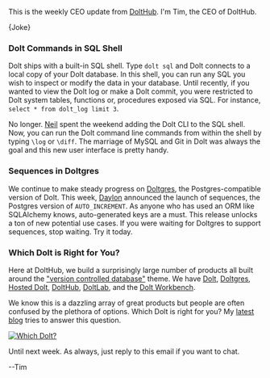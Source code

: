 This is the weekly CEO update from [DoltHub](https://www.dolthub.com/). I'm Tim, the CEO of DoltHub. 

{Joke}

### Dolt Commands in SQL Shell

Dolt ships with a built-in SQL shell. Type `dolt sql` and Dolt connects to a local copy of your Dolt database. In this shell, you can run any SQL you wish to inspect or modify the data in your database. Until recently, if you wanted to view the Dolt log or make a Dolt commit, you were restricted to Dolt system tables, functions or, procedures exposed via SQL. For instance, `select * from dolt_log limit 3`.

No longer. [Neil](https//www.dolthub.com/team#neil) spent the weekend adding the Dolt CLI to the SQL shell. Now, you can run the Dolt command line commands from within the shell by typing `\log` or `\diff`. The marriage of MySQL and Git in Dolt was always the goal and this new user interface is pretty handy.

### Sequences in Doltgres

We continue to make steady progress on [Doltgres](https://www.doltgres.com), the Postgres-compatible version of Dolt. This week, [Daylon](https//www.dolthub.com/team#daylon) announced the launch of sequences, the Postgres version of `AUTO_INCREMENT`. As anyone who has used an ORM like SQLAlchemy knows, auto-generated keys are a must. This release unlocks a ton of new potential use cases. If you were waiting for Doltgres to support sequences, stop waiting. Try it today. 

### Which Dolt is Right for You?

Here at DoltHub, we build a surprisingly large number of products all built around the ["version controlled database"](https://www.dolthub.com/blog/2022-08-04-database-versioning/) theme. We have [Dolt](https://www.doltdb.com), [Doltgres](https://www.doltgres.com), [Hosted Dolt](https://hosted.doltdb.com), [DoltHub](https://www.dolthub.com), [DoltLab](https://www.doltlab.com), and the [Dolt Workbench](https://github.com/dolthub/dolt-workbench).

We know this is a dazzling array of great products but people are often confused by the plethora of options. Which Dolt is right for you? My [latest blog](https://www.dolthub.com/blog/2024-06-03-which-dolt/) tries to answer this question.

[![Which Dolt?](../images/whicg-dolt.png)](https://www.dolthub.com/blog/2024-06-03-which-dolt/)

Until next week. As always, just reply to this email if you want to chat.

--Tim